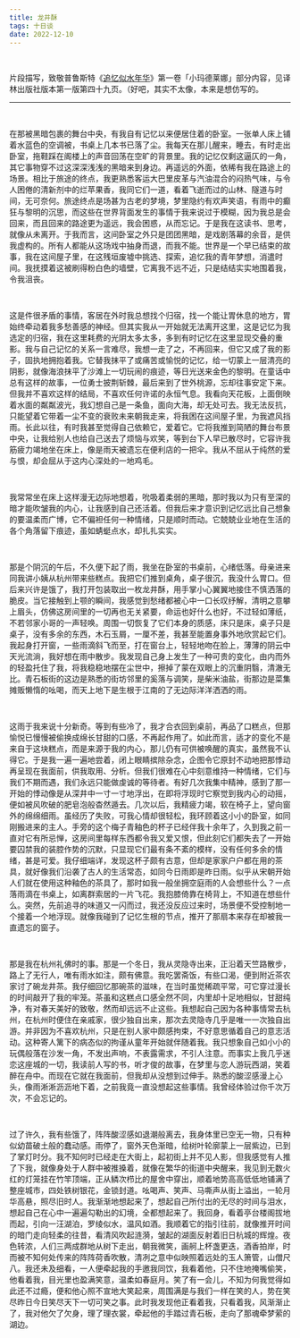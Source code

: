 ```yaml
---
title: 龙井酥
tags: 十日谈
date: 2022-12-10
---
```


<br/>

片段描写，致敬普鲁斯特《[追忆似水年华](https://book.douban.com/subject/10779650/)》第一卷「小玛德莱娜」部分内容，见译林出版社版本第一版第四十九页。（好吧，其实不太像，本来是想仿写的。

---



<br/>

在那被黑暗包裹的舞台中央，有我自有记忆以来便居住着的卧室。一张单人床上铺着水蓝色的空调被，书桌上几本书已落了尘。我每天在那儿醒来，睡去，有时走出卧室，拖鞋踩在阁楼上的声音回荡在空旷的背景里。我的记忆仅剩这逼仄的一角，其它事物穿不过这深深浅浅的黑暗来到身边。再遥远的外面，依稀有我在路途上的场景。相比于旅途的终点，我更熟悉客运大巴里皮革与汽油混合的闷热气味，与令人困倦的清新剂中的烂苹果香，我同它们一道，看着飞逝而过的山林、隧道与时间，无可奈何。旅途终点是场甚为古老的梦境，梦里隐约有欢声笑语，有雨中的癫狂与黎明的沉思，而这些在世界背面发生的事情于我来说过于模糊，因为我总是会回来，而且回来的路途更为遥远，我会困惑，从而忘记。于是我在这读书、思考，就像从未离开。于我而言，这间卧室之外只是团团黑暗，是戏剧落幕的余音，是供我虚构的。所有人都能从这场戏中抽身而退，而我不能。世界是一个早已结束的故事，我在这间屋子里，在这残垣废墟中挑选、探索，追忆我的青年梦想，消遣时间。我抚摸着这被刷得粉白色的墙壁，它离我不远不近，只是结结实实地围着我，令我沮丧。

<br/>

这是件很矛盾的事情，客居在外时我总想找个归宿，找一个能让胃休息的地方，胃始终牵动着我多愁善感的神经。但其实我从一开始就无法离开这里，这是记忆为我选定的归宿，我在这里耗费的光阴太多太多，多到有时记忆在这里显现交叠的重影。我与自己记忆的关系一言难尽，我想一走了之，不再回来，但它又成了我的影子，固执地拥抱着我。它替我抹平了或痛苦或愉悦的记忆，给一切蒙上一层清亮的阴影，就像海浪抹平了沙滩上一切玩闹的痕迹，等日光送来金色的黎明。在童话中总有这样的故事，一位勇士披荆斩棘，最后来到了世外桃源，忘却往事安定下来。但我并不喜欢这样的结局，不喜欢任何许诺的永恒气息。我看向天花板，上面倒映着水面的粼粼波光，我幻想自己是一条鱼，面向大海，却无处可去。我无法反抗，只能望着它带着一尘不变的衰败未来朝我走来，将我困在这间屋子里，为我遮风挡雨。长此以往，有时我甚至觉得自己依赖它，爱着它。它将我推到简陋的舞台布景中央，让我给别人也给自己送去了烦恼与欢笑，等到台下人早已散尽时，它容许我筋疲力竭地坐在床上，像是雨天被遗忘在便利店的一把伞。我从不屈从于纯然的爱与恨，却会屈从于这内心深处的一地鸡毛。

<br/>

我常常坐在床上这样漫无边际地想着，吮吸着柔弱的黑暗，那时我以为只有至深的暗才能吹皱我的内心，让我感到自己还活着。但我后来才意识到记忆远比自己想象的要温柔而广博，它不偏袒任何一种情绪，只是顺时而动。它兢兢业业地在生活的各个角落留下痕迹，虽如蜻蜓点水，却扎扎实实。

<br/>

那是个阴沉的午后，不久便下起了雨，我坐在卧室的书桌前，心绪低落。母亲进来同我讲小姨从杭州带来些糕点。我把它们推到桌角，桌子很沉，我没什么胃口。但后来兴许是饿了，我打开包装取出一枚龙井酥，用手掌小心翼翼地接住不慎洒落的脆皮。当它接触到上颚的瞬间，我感觉到愁绪都被心中一口长叹纾解，清明之意攀上眉头，仿佛这房间里的一切再也无关紧要，命运也好什么也好，不过轻如薄纸，不若邻家小哥的一声轻唤。周围一切恢复了它们本身的质感，床只是床，桌子只是桌子，没有多余的东西，木石玉屑，一厘不差，我甚至能置身事外地欣赏起它们。我起身打开窗，一些雨滴斜飞而至，打在窗台上，轻轻地吻在脸上，薄薄的阴云中天光流淌，我好想在雨中散步。我发现自己身上发生了一种可贵的变化，由内而外的轻盈托住了我，将我稳稳地摆在尘世中，擦掉了蒙在双眼上的沉重阴翳，清澈无比。青石板街的这边是熟悉的街坊邻里的奚落与调笑，是柴米油盐，街那边是菜集摊贩懒惰的吆喝，而天上地下是生根于江南的了无边际洋洋洒洒的雨。

<br/>

这雨于我来说十分新奇。等到有些冷了，我才合衣回到桌前，再品了口糕点，但那愉悦已慢慢被偷换成绵长甘甜的口感，不再起作用了。如此而言，适才的变化不是来自于这块糕点，而是来源于我的内心，那儿仍有可供被唤醒的真实，虽然我不认得它。于是我一遍一遍地尝着，闭上眼睛摈除杂念，企图令它原封不动地把那悸动再呈现在我面前，供我取用、分析。但我们很难在心中刻意维持一种情绪，它们与我们不期而遇，我们永远只能做虔诚的等待者。有好几次我集中精神，感到了那一开始的悸动像是从深井中一寸一寸地浮出，在即将浮现时它察觉到我内心的动摇，便如被风吹破的肥皂泡般杳然遁去。几次以后，我精疲力竭，软在椅子上，望向窗外的绵绵细雨。虽经历了失败，可我心情却很轻松，我环顾着这小小的卧室，如同刚搬进来的主人。手旁的这个梅子青釉色的杯子已经伴我十余年了，久到我之前一直对它有所忌惮，这房间里每样东西都令我又爱又恨，但此刻它们都失去了一开始要囚禁我的装腔作势的沉默，只显现它们最有条不紊的模样，没有任何多余的情绪，甚是可爱。我仔细端详，发现这杯子颇有古意，但却是家家户户都在用的茶具，就好像我们沿袭了古人的生活常态，如同今日雨即是昨日雨。似乎从宋朝开始人们就在使用这种釉色的茶具了，那时如我一般坐拥空庭雨的人会想些什么？一点落雨滴在书桌上，如离群索居的一片飞花。我抱膝倚靠在椅背上，不知道在想些什么。突然，先前追寻的味道又一闪而过，我还没反应过来时，场景便不受控制地一个接着一个地浮现。就像我碰到了记忆生根的节点，推开了那扇本来存在却被我一直遗忘的窗子。

<br/>

那是我在杭州礼佛时的事。那是一个冬日，我从灵隐寺出来，正沿着天竺路散步，路上了无行人，唯有雨水如注，颇有佛意。我吃罢斋饭，有些口渴，便到附近茶农家讨了碗龙井茶。我仔细回忆那碗茶的滋味，在当时虽觉稀疏平常，可它穿过漫长的时间敲开了我的牢笼。茶虽和这糕点口感全然不同，内里却十足地相似，甘甜纯净，有对春天美好的致敬，然而却远远不止这些。我想起自己因为各种事情常去杭州，在杭州时便住在亲戚家，很少独自出来，那次去灵隐寺几乎是唯一一次独自出游。并非因为不喜欢杭州，只是在别人家中颇感拘束，不好意思循着自己的意志活动。这种寄人篱下的病态似的拘谨从童年开始就伴随着我。我只想象自己如小小的玩偶般落在沙发一角，不发出声响，不表露需求，不引人注意。而事实上我几乎迷恋这座城的一切，我读前人写的书，听才俊的故事，在梦里与恋人游玩西湖，笑着醉在舟中。而现在它就在我面前，但我却从没想到过伸手。熟悉的酸涩感漫上心头，像雨淅淅沥沥地下着，之前我竟一直没想起这些事情。我曾经体验过你千次万次，不会忘记的。

<br/>

过了许久，我有些饿了，阵阵酸涩感如退潮般离去，我身体里已空无一物，只有种似幼苗破土般的蠢动感。雨停了，窗外天色渐暗，给树叶轮廓蒙上一层紫边，已到了掌灯时分。我不知何时已经走在大街上，起初街上并不见人影，但我感觉有人推了下我，就像身处于人群中被推搡着，就像在繁华的街道中央醒来，我见到无数火红的灯笼挂在竹竿顶端，正从鳞次栉比的屋舍中穿出，顺着地势高高低低地铺满了整座城市，四处铁树银花，金锁封道。吆喝声、笑声、马嘶声从街上溢出，一轮月华高悬，照尽旧时人。我渐渐地想起来了，想起自己所付出的无尽的时间与泪水，想起自己在心中一遍遍勾勒出的幻境，全都想起来了。我回身，看着亭台楼阁拔地而起，引向一汪湖泊，罗绫似水，温风如酒。我顺着它的指引往前，就像推开时间的暗门走向轻柔的往昔，看清风吹起涟漪，皱起的湖面反射着旧日杭城的辉煌。夜色转浓，人们三两成群地从树下走出，朝我微笑，画舸上杯盏更迭，酒香拍岸，时而被不知何处传来的阵阵荷香吹散，清冽之意中似映照着远处的玉人箫管，山僧尺八。我还未及细看，一人便牵起我的手邀我同饮，我看着他，只不住地掩嘴偷笑，他看着我，目光里也盈满笑意，温柔如春庭月。笑了有一会儿，不知为何我觉得如此还不过瘾，便和他心照不宣地大笑起来，周围满是与我们一样在笑的人，势在笑尽昨日今日笑尽天下一切可笑之事。此时我发现他正看着我，只看着我，风渐渐止了，我对他欠了欠身，理了理衣裳，牵起他的手踏过青石板，走向了那魂牵梦萦的湖边。
